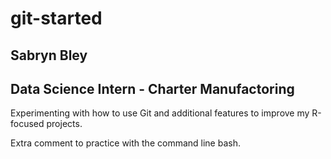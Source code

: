 # git-started
## Sabryn Bley
## Data Science Intern - Charter Manufactoring
Experimenting with how to use Git and additional features to improve my R-focused projects. 

Extra comment to practice with the command line bash.